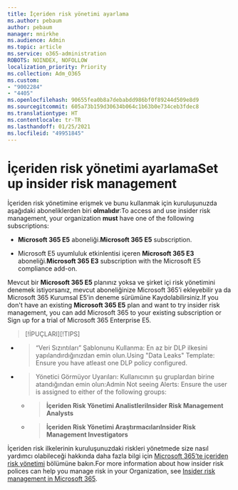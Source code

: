 ```yaml
---
title: İçeriden risk yönetimi ayarlama
ms.author: pebaum
author: pebaum
manager: mnirkhe
ms.audience: Admin
ms.topic: article
ms.service: o365-administration
ROBOTS: NOINDEX, NOFOLLOW
localization_priority: Priority
ms.collection: Adm_O365
ms.custom:
- "9002284"
- "4405"
ms.openlocfilehash: 90655fea0b8a7debabdd986bf0f89244d509e8d9
ms.sourcegitcommit: 605a73b159d30634b064c1b63b0e734ceb3fdec8
ms.translationtype: HT
ms.contentlocale: tr-TR
ms.lasthandoff: 01/25/2021
ms.locfileid: "49951845"
---
```

# <a name="set-up-insider-risk-management"></a><span data-ttu-id="423ad-102">İçeriden risk yönetimi ayarlama</span><span class="sxs-lookup"><span data-stu-id="423ad-102">Set up insider risk management</span></span>

<span data-ttu-id="423ad-103">İçeriden risk yönetimine erişmek ve bunu kullanmak için kuruluşunuzda aşağıdaki aboneliklerden biri **olmalıdır**:</span><span class="sxs-lookup"><span data-stu-id="423ad-103">To access and use insider risk management, your organization **must** have one of the following subscriptions:</span></span>

- <span data-ttu-id="423ad-104">**Microsoft 365 E5** aboneliği.</span><span class="sxs-lookup"><span data-stu-id="423ad-104">**Microsoft 365 E5** subscription.</span></span>

- <span data-ttu-id="423ad-105">Microsoft E5 uyumluluk etkinlentisi içeren **Microsoft 365 E3** aboneliği.</span><span class="sxs-lookup"><span data-stu-id="423ad-105">**Microsoft 365 E3** subscription with the Microsoft E5 compliance add-on.</span></span>

<span data-ttu-id="423ad-106">Mevcut bir **Microsoft 365 E5** planınız yoksa ve şirket içi risk yönetimini denemek istiyorsanız, mevcut aboneliğinize Microsoft 365’i ekleyebilir ya da Microsoft 365 Kurumsal E5’in deneme sürümüne Kaydolabilirsiniz.</span><span class="sxs-lookup"><span data-stu-id="423ad-106">If you don't have an existing **Microsoft 365 E5** plan and want to try insider risk management, you can add Microsoft 365 to your existing subscription or Sign up for a trial of Microsoft 365 Enterprise E5.</span></span>

> <span data-ttu-id="423ad-107">[!İPUÇLARI]</span><span class="sxs-lookup"><span data-stu-id="423ad-107">[!TIPS]</span></span>
- > <span data-ttu-id="423ad-108">“Veri Sızıntıları” Şablonunu Kullanma: En az bir DLP ilkesini yapılandırdığınızdan emin olun.</span><span class="sxs-lookup"><span data-stu-id="423ad-108">Using "Data Leaks" Template: Ensure you have atleast one DLP policy configured.</span></span>
- > <span data-ttu-id="423ad-109">Yönetici Görmüyor Uyarıları: Kullanıcının şu gruplardan birine atandığından emin olun:</span><span class="sxs-lookup"><span data-stu-id="423ad-109">Admin Not seeing Alerts: Ensure the user is assigned to either of the following groups:</span></span>
    - ><span data-ttu-id="423ad-110">**İçeriden Risk Yönetimi Analistleri**</span><span class="sxs-lookup"><span data-stu-id="423ad-110">**Insider Risk Management Analysts**</span></span>
    - ><span data-ttu-id="423ad-111">**İçeriden Risk Yönetimi Araştırmacıları**</span><span class="sxs-lookup"><span data-stu-id="423ad-111">**Insider Risk Management Investigators**</span></span>

<span data-ttu-id="423ad-112">İçeriden risk ilkelerinin kuruluşunuzdaki riskleri yönetmede size nasıl yardımcı olabileceği hakkında daha fazla bilgi için [Microsoft 365’te içeriden risk yönetimi](https://go.microsoft.com/fwlink/?linkid=2123907) bölümüne bakın.</span><span class="sxs-lookup"><span data-stu-id="423ad-112">For more information about how insider risk polices can help you manage risk in your Organization, see [Insider risk management in Microsoft 365](https://go.microsoft.com/fwlink/?linkid=2123907).</span></span>
